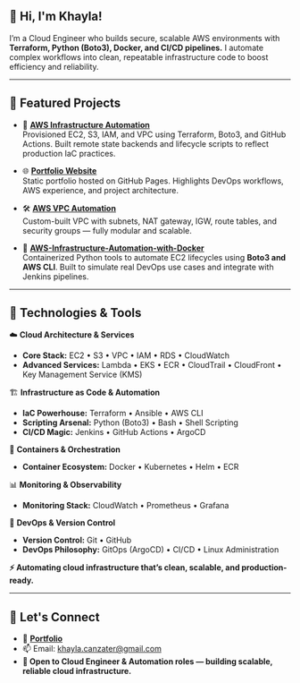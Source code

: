 ## 👋 Hi, I'm **Khayla**!  

I’m a Cloud Engineer who builds secure, scalable AWS environments with **Terraform, Python (Boto3), Docker, and CI/CD pipelines.** I automate complex workflows into clean, repeatable infrastructure code to boost efficiency and reliability.




---

## 🚀 **Featured Projects**

- 🔧 **[AWS Infrastructure Automation](https://github.com/K-Canzater/AWS-Infrastructure-Automation-with-Terraform-GitHub-Actions-Boto3)**  
  Provisioned EC2, S3, IAM, and VPC using Terraform, Boto3, and GitHub Actions. Built remote state backends and lifecycle scripts to reflect production IaC practices.  


- 🌐 **[Portfolio Website](https://k-canzater.github.io/KCanzater/index.html)**  
  Static portfolio hosted on GitHub Pages. Highlights DevOps workflows, AWS experience, and project architecture.  

- 🛠️ **[AWS VPC Automation](https://github.com/K-Canzater/AWS-VPC-Automation)**  
  Custom-built VPC with subnets, NAT gateway, IGW, route tables, and security groups — fully modular and scalable.


- 🐳 **[AWS-Infrastructure-Automation-with-Docker](https://github.com/K-Canzater/AWS-Infrastructure-Automation-with-Docker)**  
  Containerized Python tools to automate EC2 lifecycles using **Boto3 and AWS CLI**. Built to simulate real DevOps use cases and integrate with Jenkins pipelines.





---

## 🔧 **Technologies & Tools**

☁️ **Cloud Architecture & Services**  
- **Core Stack:** EC2 • S3 • VPC • IAM • RDS • CloudWatch  
- **Advanced Services:** Lambda • EKS • ECR • CloudTrail • CloudFront  • Key Management Service (KMS)

🏗️ **Infrastructure as Code & Automation**  
- **IaC Powerhouse:** Terraform • Ansible • AWS CLI  
- **Scripting Arsenal:** Python (Boto3) • Bash • Shell Scripting  
- **CI/CD Magic:** Jenkins • GitHub Actions • ArgoCD

🐳 **Containers & Orchestration**  
- **Container Ecosystem:** Docker • Kubernetes • Helm • ECR

📊 **Monitoring & Observability**  
- **Monitoring Stack:** CloudWatch • Prometheus • Grafana

🔄 **DevOps & Version Control**  
- **Version Control:** Git • GitHub  
- **DevOps Philosophy:** GitOps (ArgoCD) • CI/CD • Linux Administration

**⚡ Automating cloud infrastructure that’s clean, scalable, and production-ready.**



---

## 🤝 **Let's Connect**

- 💼 [**Portfolio**](https://k-canzater.github.io/KCanzater/index.html)  
- 📫 Email: [khayla.canzater@gmail.com](mailto:khayla.canzater@gmail.com)  
- **💬 Open to Cloud Engineer & Automation roles — building scalable, reliable cloud infrastructure.**





